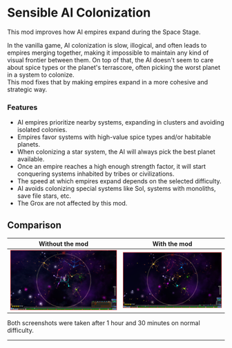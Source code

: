 # Sensible AI Colonization

This mod improves how AI empires expand during the Space Stage.

In the vanilla game, AI colonization is slow, illogical, and often leads to empires merging together, making it impossible to maintain any kind of visual frontier between them. On top of that, the AI doesn't seem to care about spice types or the planet's terrascore, often picking the worst planet in a system to colonize.  
This mod fixes that by making empires expand in a more cohesive and strategic way.

### Features

- AI empires prioritize nearby systems, expanding in clusters and avoiding isolated colonies.
- Empires favor systems with high-value spice types and/or habitable planets.
- When colonizing a star system, the AI will always pick the best planet available.
- Once an empire reaches a high enough strength factor, it will start conquering systems inhabited by tribes or civilizations.
- The speed at which empires expand depends on the selected difficulty.
- AI avoids colonizing special systems like Sol, systems with monoliths, save file stars, etc.
- The Grox are not affected by this mod.

## Comparison

| Without the mod | With the mod |
|------------------|--------------|
| ![Without the mod](images/VanillaExpansion.png) | ![With the mod](images/ModdedExpansion.png) |

Both screenshots were taken after 1 hour and 30 minutes on normal difficulty.

---
